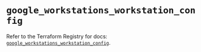 # `google_workstations_workstation_config`

Refer to the Terraform Registry for docs: [`google_workstations_workstation_config`](https://registry.terraform.io/providers/hashicorp/google-beta/6.7.0/docs/resources/google_workstations_workstation_config).
